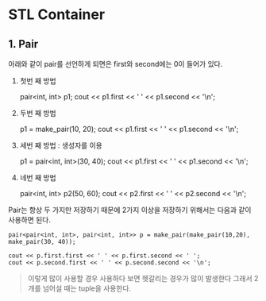 # STL Container

## 1. Pair

아래와 같이 pair를 선언하게 되면은 first와 second에는 0이 들어가 있다.

1. 첫번 째 방법


    pair<int, int> p1;
    cout << p1.first << ' ' << p1.second << '\n';

2. 두번 째 방법


    p1 = make_pair(10, 20);
    cout << p1.first << ' ' << p1.second << '\n';


3. 세번 째 방법 : 생성자를 이용


    p1 = pair<int, int>(30, 40);
    cout << p1.first << ' ' << p1.second << '\n';


4. 네번 째 방법


    pair<int, int> p2(50, 60);
    cout << p2.first << ' ' << p2.second << '\n';


Pair는 항상 두 가지만 저장하기 때문에 2가지 이상을 저장하기 위해서는 다음과 같이 사용하면 된다.


    pair<pair<int, int>, pair<int, int>> p = make_pair(make_pair(10,20), make_pair(30, 40));

    cout << p.first.first << ' ' << p.first.second << ' ';
    cout << p.second.first << ' ' << p.second.second << '\n';


> 이렇게 많이 사용할 경우 사용하다 보면 헷갈리는 경우가 많이 발생한다 그래서 2개를 넘어설 때는 tuple을 사용한다.
